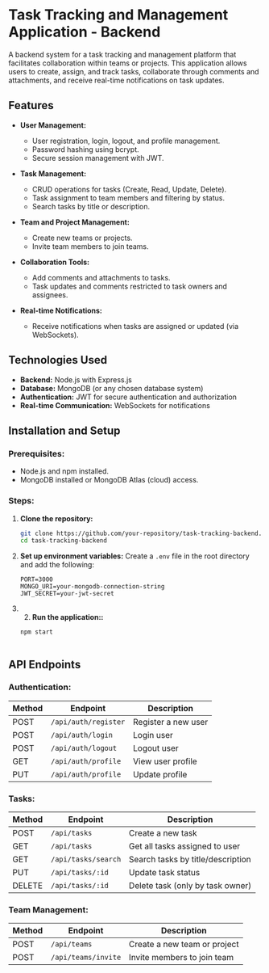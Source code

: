 # Task Tracking and Management Application - Backend

A backend system for a task tracking and management platform that facilitates collaboration within teams or projects. This application allows users to create, assign, and track tasks, collaborate through comments and attachments, and receive real-time notifications on task updates.

## Features

- **User Management:**
  - User registration, login, logout, and profile management.
  - Password hashing using bcrypt.
  - Secure session management with JWT.

- **Task Management:**
  - CRUD operations for tasks (Create, Read, Update, Delete).
  - Task assignment to team members and filtering by status.
  - Search tasks by title or description.

- **Team and Project Management:**
  - Create new teams or projects.
  - Invite team members to join teams.

- **Collaboration Tools:**
  - Add comments and attachments to tasks.
  - Task updates and comments restricted to task owners and assignees.

- **Real-time Notifications:**
  - Receive notifications when tasks are assigned or updated (via WebSockets).

## Technologies Used

- **Backend:** Node.js with Express.js  
- **Database:** MongoDB (or any chosen database system)  
- **Authentication:** JWT for secure authentication and authorization  
- **Real-time Communication:** WebSockets for notifications  

## Installation and Setup

### Prerequisites:
- Node.js and npm installed.
- MongoDB installed or MongoDB Atlas (cloud) access.

### Steps:
1. **Clone the repository:**
   ```bash
   git clone https://github.com/your-repository/task-tracking-backend.git
   cd task-tracking-backend


2. **Set up environment variables:**
    Create a `.env` file in the root directory and add the following:

    ```plaintext
    PORT=3000
    MONGO_URI=your-mongodb-connection-string
    JWT_SECRET=your-jwt-secret

3. 2. **Run the application::**
    ```bash
    npm start



## API Endpoints

### **Authentication:**
| Method | Endpoint            | Description            |
|--------|---------------------|------------------------|
| POST   | `/api/auth/register` | Register a new user    |
| POST   | `/api/auth/login`    | Login user             |
| POST   | `/api/auth/logout`   | Logout user            |
| GET    | `/api/auth/profile`  | View user profile      |
| PUT    | `/api/auth/profile`  | Update profile         |

### **Tasks:**
| Method | Endpoint            | Description                         |
|--------|---------------------|-------------------------------------|
| POST   | `/api/tasks`        | Create a new task                   |
| GET    | `/api/tasks`        | Get all tasks assigned to user      |
| GET    | `/api/tasks/search` | Search tasks by title/description   |
| PUT    | `/api/tasks/:id`    | Update task status                  |
| DELETE | `/api/tasks/:id`    | Delete task (only by task owner)    |

### **Team Management:**
| Method | Endpoint            | Description                     |
|--------|---------------------|---------------------------------|
| POST   | `/api/teams`        | Create a new team or project    |
| POST   | `/api/teams/invite` | Invite members to join team     |






